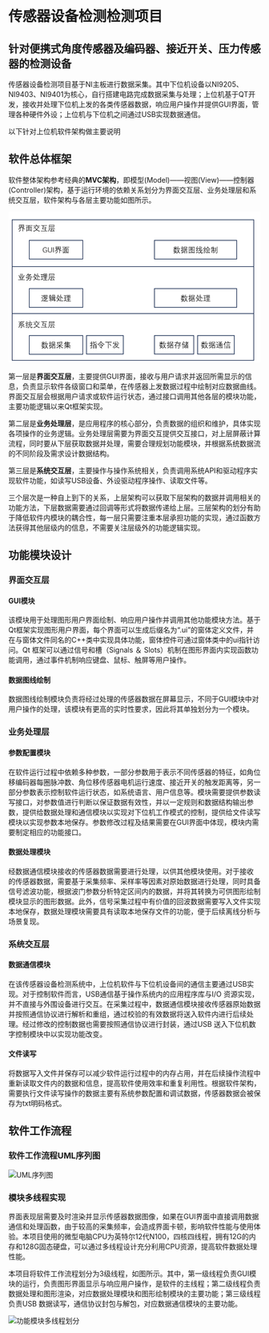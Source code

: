 # 传感器设备检测检测项目

## 针对便携式角度传感器及编码器、接近开关、压力传感器的检测设备

传感器设备检测项目基于NI主板进行数据采集。其中下位机设备以NI9205、NI9403、NI9401为核心，自行搭建电路完成数据采集与处理；上位机基于QT开发，接收并处理下位机上发的各类传感器数据，响应用户操作并提供GUI界面，管理各种硬件外设；上位机与下位机之间通过USB实现数据通信。

以下针对上位机软件架构做主要说明

## 软件总体框架

软件整体架构参考经典的**MVC架构**，即模型(Model)——视图(View)——控制器(Controller)架构，基于运行环境的依赖关系划分为界面交互层、业务处理层和系统交互层，软件架构与各层主要功能如图所示。

![软件架构](1.png)

第一层是**界面交互层**，主要提供GUI界面，接收与用户请求并返回所需显示的信息，负责显示软件各级窗口和菜单，在传感器上发数据过程中绘制对应数据曲线。界面交互层会根据用户请求或软件运行状态，通过接口调用其他各层的模块功能，主要功能逻辑以来Qt框架实现。

第二层是**业务处理层**，是应用程序的核心部分，负责数据的组织和维护，具体实现各项操作的业务逻辑。业务处理层需要为界面交互提供交互接口，对上层屏蔽计算流程，同时要从下层获取数据并处理，需要合理规划功能模块，并根据系统数据流的不同阶段及需求设计数据结构。

第三层是**系统交互层**，主要操作与操作系统相关，负责调用系统API和驱动程序实现软件功能，如读写USB设备、外设驱动程序操作、读取文件等。

三个层次是一种自上到下的关系，上层架构可以获取下层架构的数据并调用相关的功能方法，下层数据需要通过回调等形式将数据传递给上层。三层架构的划分有助于降低软件内模块的耦合性，每一层只需要注重本层承担功能的实现，通过函数方法获得其他层级内的信息，不需要关注层级外的功能逻辑实现。

## 功能模块设计

### 界面交互层

#### GUI模块

​	该模块用于处理图形用户界面绘制、响应用户操作并调用其他功能模块方法。基于Qt框架实现图形用户界面，每个界面可以生成后缀名为“.ui”的窗体定义文件，并在与窗体文件同名的C++类中实现具体功能，窗体控件可通过窗体类中的ui指针访问。Qt 框架可以通过信号和槽（Signals ＆ Slots）机制在图形界面内实现函数功能调用，通过事件机制响应键盘、鼠标、触屏等用户操作。

#### 数据图线绘制

​	数据图线绘制模块负责将经过处理的传感器数据在屏幕显示，不同于GUI模块中对用户操作的处理，该模块有更高的实时性要求，因此将其单独划分为一个模块。

### 业务处理层

#### 参数配置模块

​	在软件运行过程中依赖多种参数，一部分参数用于表示不同传感器的特征，如角位移编码器每圈脉冲数、角位移传感器电机运行速度、接近开关的触发距离等，另一部分参数表示控制软件运行状态，如系统语言、用户信息等。模块需要提供参数读写接口，对参数值进行判断以保证数据有效性，并以一定规则和数据结构输出参数，提供给数据处理和通信模块以实现对下位机工作模式的控制，提供给文件读写模块以实现参数本地保存。参数修改过程及结果需要在GUI界面中体现，模块内需要制定相应的功能接口。

#### 数据处理模块

​	经数据通信模块接收的传感器数据需要进行处理，以供其他模块使用。对于接收
的传感器数据，需要基于采集频率、采样率等因素对原始数据进行处理，同时具备信号滤波功能，根据波门参数分析特定区间内的数据，并将其转换为可供图形绘制模块显示的图形数据。
​	此外，信号采集过程中有价值的回波数据需要写入文件实现本地保存，数据处理模块需要具有读取本地保存文件的功能，便于后续离线分析与场景复现。

### 系统交互层

#### 数据通信模块

​	在该传感器设备检测系统中，上位机软件与下位机设备间的通信主要通过USB实现。对于控制软件而言，USB通信基于操作系统内的应用程序库与I/O 资源实现，并不直接与外围设备进行交互。在采集过程中，数据通信模块接收传感器原始数据并按照通信协议进行解析和重组，通过校验的有效数据将送入软件内进行后续处理。经过修改的控制数据也需要按照通信协议进行封装，通过USB 送入下位机数字控制模块中以实现功能改变。

#### 文件读写

​	将数据写入文件并保存可以减少软件运行过程中的内存占用，并在后续操作流程中重新读取文件内的数据和信息，提高软件使用效率和重复利用性。根据软件架构，需要执行文件读写操作的数据主要有系统参数配置和调试数据，传感器数据会被保存为txt明码格式。

## 软件工作流程

### 软件工作流程UML序列图

![UML序列图](D:\1_ZJU\Proj_ZJU_309\Proj_sensor\Final_Proj\Proj_Sensor\2.png)

### 模块多线程实现

​	界面表现层需要及时渲染并显示传感器数据图像，如果在GUI界面中直接调用数据通信和处理函数，由于较高的采集频率，会造成界面卡顿，影响软件性能与使用体验。本项目使用的微型电脑CPU为英特尔12代N100，四核四线程，拥有12G的内存和128G固态硬盘，可以通过多线程设计充分利用CPU资源，提高软件数据处理性能。

​	本项目将软件工作流程划分为3级线程，如图所示。其中，第一级线程负责GUI模块的运行，负责图形界面显示与响应用户操作，是软件的主线程；第二级线程负责数据处理和图形渲染，对应数据处理模块和图形绘制模块的主要功能；第三级线程负责USB 数据读写，通信协议封包与解包，对应数据通信模块的主要功能。

![功能模块多线程划分](D:\1_ZJU\Proj_ZJU_309\Proj_sensor\Final_Proj\Proj_Sensor\3.png)







